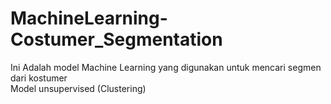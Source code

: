 # MachineLearning-Costumer_Segmentation
Ini Adalah model Machine Learning yang digunakan untuk mencari segmen dari kostumer </br>
Model unsupervised (Clustering)
